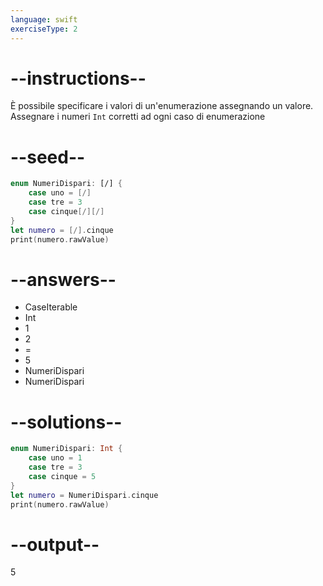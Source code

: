 ```yaml
---
language: swift
exerciseType: 2
---
```


# --instructions--

È possibile specificare i valori di un'enumerazione assegnando un valore.
Assegnare i numeri `Int` corretti ad ogni caso di enumerazione

# --seed--

```swift
enum NumeriDispari: [/] {
    case uno = [/]
    case tre = 3
    case cinque[/][/]
}
let numero = [/].cinque
print(numero.rawValue)
```

# --answers--

- CaseIterable
- Int
- 1
- 2
-  = 
- 5
- NumeriDispari
- NumeriDispari

# --solutions--

```swift
enum NumeriDispari: Int {
    case uno = 1
    case tre = 3
    case cinque = 5
}
let numero = NumeriDispari.cinque
print(numero.rawValue)
```

# --output--

5
